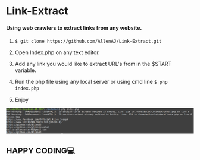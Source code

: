 # Link-Extract
#### Using web crawlers to extract links from any website.

1. ` $ git clone https://github.com/AllenAJ/Link-Extract.git `
  
2. Open Index.php on any text editor.
3. Add any link you would like to extract URL's from in the $START variable.
4. Run the php file using any local server or using cmd line ` $ php index.php `
5. Enjoy

<img src="example.png" alt="resize()" style="max-width:100%;">

## HAPPY CODING💻
